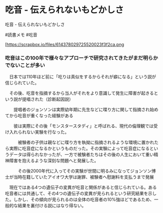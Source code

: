 # 吃音 - 伝えられないもどかしさ
吃音 - 伝えられないもどかしさ

#読書メモ #吃音

[https://scrapbox.io/files/614378029725520023f3f2ca.png



### 吃音はこの100年で様々なアプローチで研究されてきたがまだ明らかでないことが多い

　日本では110年ほど前に「吃りは真似をするからそれが癖になる」という説が信じられていた。

　その後、吃音を指摘するから当人がそれをより意識して発生に障害が起きるという説が提唱された（診断起因説）

　　提唱者のジョンソンは実際幼年期に先生などに喋り方に関して指摘され始めてから吃音が重くなった経験がある

　　彼は実際にその後「モンスタースタディ」と呼ばれる、現代の倫理観では受け入れられない実験を行なった。

　　　被験者の子供は親などに喋り方を執拗に指摘されるような環境に置かれたら実際に吃音症になるかというものだった。その実験によって吃音症になるというデータは得られなかったが、一方で被験者たちはその後の人生において重い精神障害を抱えるような深刻な問題へと発展した。

　　　その後2000年代に入ってその実験が世間に明るみになってジョンソン博士が当時在籍していたアイオワ大学は謝罪、被験者へ慰謝料を支払うまで発展

　現在ではある4つの遺伝子の変異が吃音と関係があると信じられている。ある吃音者には共通して、その4つの遺伝子の変異が見られるという研究結果を示した。しかし、その傾向が見られるのは全体の吃音者の10%強ほどであるため、一般的な結果を裏付ける説にはなり得ない。



